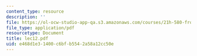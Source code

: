 ```yaml
---
content_type: resource
description: ''
file: https://ol-ocw-studio-app-qa.s3.amazonaws.com/courses/21h-580-from-the-silk-road-to-the-great-game-china-russia-and-central-eurasia-fall-2003/e468d1e31400c6bfb5542a58a12cc50e_lec12.pdf
file_type: application/pdf
resourcetype: Document
title: lec12.pdf
uid: e468d1e3-1400-c6bf-b554-2a58a12cc50e
---
```

